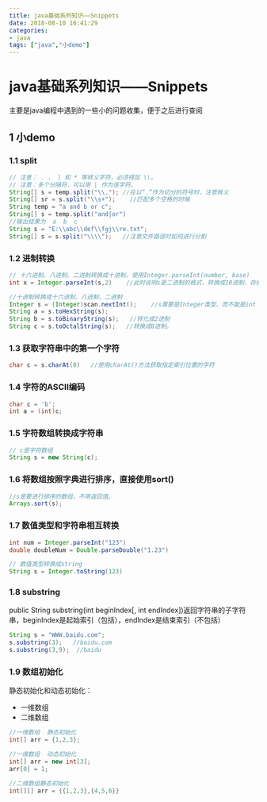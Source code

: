 ```yaml
---
title: java基础系列知识——Snippets
date: 2018-08-10 16:41:29
categories: 
- java
tags: ["java","小demo"]
---
```


# java基础系列知识——Snippets
主要是java编程中遇到的一些小的问题收集，便于之后进行查阅

## 1 小demo
### 1.1 split
```java
// 注意： . 、 | 和 * 等转义字符，必须得加 \\。
// 注意：多个分隔符，可以用 | 作为连字符。
String[] s = temp.split("\\."); //在以“.”作为切分的符号时，注意转义
String[] sr = s.split("\\s+");    //匹配多个空格的时候
String temp = "a and b or c";
String[] s = temp.split("and|or")
//输出结果为  a  b  c
String s = "E:\\abc\\def\\fgj\\re.txt";
String[] s = s.split("\\\\");   //注意文件路径时如何进行分割
```

### 1.2 进制转换
```java
// 十六进制、八进制、二进制转换成十进制，使用Integer.parseInt(number, base)
int x = Integer.parseInt(s,2)    //此时说明s是二进制的格式，转换成10进制，存储在x中

//十进制转换成十六进制、八进制、二进制
Integer s = (Integer)scan.nextInt();    //s需要是Integer类型，而不能是int
String a = s.toHexString(s);
String b = s.toBinaryString(s);   //转化成2进制
String c = s.toOctalString(s);   //转换成8进制。

```

### 1.3 获取字符串中的第一个字符
```java
char c = s.charAt(0)   //使用charAt()方法获取指定索引位置的字符
```

### 1.4 字符的ASCII编码
```java
char c = 'b';
int a = (int)c;
```

### 1.5 字符数组转换成字符串
```java
// c是字符数组
String s = new String(c);
```

### 1.6 将数组按照字典进行排序，直接使用sort()
```java
//s是要进行排序的数组，不用返回值。
Arrays.sort(s); 
```

### 1.7 数值类型和字符串相互转换
```java
int num = Integer.parseInt("123")
double doubleNum = Double.parseDouble("1.23")

// 数值类型转换成string
String s = Integer.toString(123)
```

### 1.8 substring
public String substring(int beginIndex[, int endIndex])返回字符串的子字符串，beginIndex是起始索引（包括），endIndex是结束索引（不包括）
```java
String s = "WWW.baidu.com";
s.substring(3);   //baidu.com
s.substring(3,9);  //baidu
```

### 1.9 数组初始化
静态初始化和动态初始化：
- 一维数组
- 二维数组

```java
//一维数组  静态初始化
int[] arr = {1,2,3};

//一维数组  动态初始化
int[] arr = new int[3];
arr[0] = 1; 

//二维数组静态初始化
int[][] arr = {{1,2,3},{4,5,6}}
````


